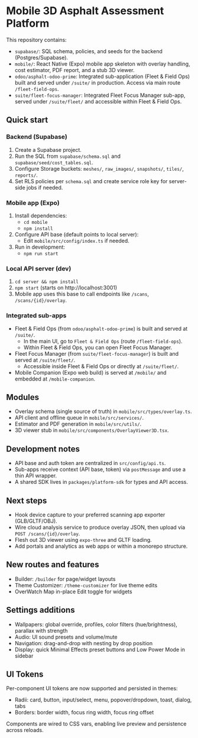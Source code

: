# Mobile 3D Asphalt Assessment Platform

This repository contains:

- `supabase/`: SQL schema, policies, and seeds for the backend (Postgres/Supabase).
- `mobile/`: React Native (Expo) mobile app skeleton with overlay handling, cost estimator, PDF report, and a stub 3D viewer.
- `odoo/asphalt-odoo-prime`: Integrated sub-application (Fleet & Field Ops) built and served under `/suite/` in production. Access via main route `/fleet-field-ops`.
- `suite/fleet-focus-manager`: Integrated Fleet Focus Manager sub-app, served under `/suite/fleet/` and accessible within Fleet & Field Ops.

## Quick start

### Backend (Supabase)
1. Create a Supabase project.
2. Run the SQL from `supabase/schema.sql` and `supabase/seed/cost_tables.sql`.
3. Configure Storage buckets: `meshes/`, `raw_images/`, `snapshots/`, `tiles/`, `reports/`.
4. Set RLS policies per `schema.sql` and create service role key for server-side jobs if needed.

### Mobile app (Expo)
1. Install dependencies:
   - `cd mobile`
   - `npm install`
2. Configure API base (default points to local server):
   - Edit `mobile/src/config/index.ts` if needed.
3. Run in development:
   - `npm run start`

### Local API server (dev)
1. `cd server && npm install`
2. `npm start` (starts on http://localhost:3001)
3. Mobile app uses this base to call endpoints like `/scans`, `/scans/{id}/overlay`.

### Integrated sub-apps
- Fleet & Field Ops (from `odoo/asphalt-odoo-prime`) is built and served at `/suite/`.
  - In the main UI, go to `Fleet & Field Ops` (route `/fleet-field-ops`).
  - Within Fleet & Field Ops, you can open Fleet Focus Manager.
- Fleet Focus Manager (from `suite/fleet-focus-manager`) is built and served at `/suite/fleet/`.
  - Accessible inside Fleet & Field Ops or directly at `/suite/fleet/`.
- Mobile Companion (Expo web build) is served at `/mobile/` and embedded at `/mobile-companion`.

## Modules
- Overlay schema (single source of truth) in `mobile/src/types/overlay.ts`.
- API client and offline queue in `mobile/src/services/`.
- Estimator and PDF generation in `mobile/src/utils/`.
- 3D viewer stub in `mobile/src/components/OverlayViewer3D.tsx`.

## Development notes
- API base and auth token are centralized in `src/config/api.ts`.
- Sub-apps receive context (API base, token) via `postMessage` and use a thin API wrapper.
- A shared SDK lives in `packages/platform-sdk` for types and API access.

## Next steps
- Hook device capture to your preferred scanning app exporter (GLB/GLTF/OBJ).
- Wire cloud analysis service to produce overlay JSON, then upload via `POST /scans/{id}/overlay`.
- Flesh out 3D viewer using `expo-three` and GLTF loading.
- Add portals and analytics as web apps or within a monorepo structure.

## New routes and features

- Builder: `/builder` for page/widget layouts
- Theme Customizer: `/theme-customizer` for live theme edits
- OverWatch Map in-place Edit toggle for widgets

## Settings additions

- Wallpapers: global override, profiles, color filters (hue/brightness), parallax with strength
- Audio: UI sound presets and volume/mute
- Navigation: drag-and-drop with nesting by drop position
- Display: quick Minimal Effects preset buttons and Low Power Mode in sidebar

## UI Tokens

Per-component UI tokens are now supported and persisted in themes:
- Radii: card, button, input/select, menu, popover/dropdown, toast, dialog, tabs
- Borders: border width, focus ring width, focus ring offset

Components are wired to CSS vars, enabling live preview and persistence across reloads.
